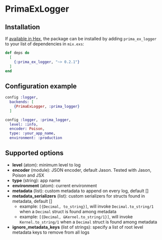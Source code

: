 # PrimaExLogger

## Installation

If [available in Hex](https://hex.pm/docs/publish), the package can be installed
by adding `prima_ex_logger` to your list of dependencies in `mix.exs`:

```elixir
def deps do
  [
    {:prima_ex_logger, "~> 0.2.1"}
  ]
end
```

## Configuration example

```elixir
config :logger,
  backends: [
    {PrimaExLogger, :prima_logger}
  ]

config :logger, :prima_logger,
  level: :info,
  encoder: Poison,
  type: :your_app_name,
  environment: :production
```

## Supported options

- **level** (atom): minimum level to log
- **encoder** (module): JSON encoder, default Jason. Tested with Jason, Poison and JSX
- **type** (string): app name
- **environment** (atom): current environment
- **metadata** (list): custom metadata to append on every log, default []
- **metadata_serializers** (list): custom serializers for structs found in metadata, default []
    - example: `[{Decimal, to_string}]`, will invoke `Decimal.to_string/1` when a `Decimal` struct is found among metadata
    - example: `[{Decimal, &Kernel.to_string/1}]`, will invoke `Kernel.to_string/1` when a `Decimal` struct is found among metadata
- **ignore_metadata_keys** (list of strings): specify a list of root level metadata keys to remove from all logs
